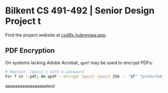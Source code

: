 # Bilkent CS 491-492 | Senior Design Project t

Find the project website at [cs49x.hubreview.app](https://cs49x.hubreview.app).

## PDF Encryption

On systems lacking Adobe Acrobat, `qpdf` may be used to encrypt PDFs:

```sh
# Replace `[pass]`s with a password
For f in *.pdf; do qpdf --encrypt [pass] [pass] 256 -- "$f" "protected-$f"; done
```

aaaaaaaaaaaaaaaaatest

